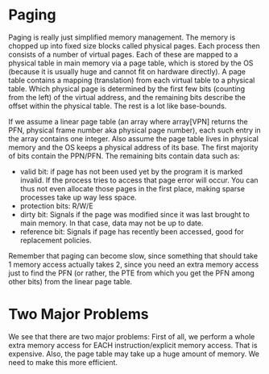 # Paging
Paging is really just simplified memory management. The memory is chopped up into fixed size blocks called physical pages.
Each process then consists of a number of virtual pages. Each of these are mapped to a physical table in main memory via 
a page table, which is stored by the OS (because it is usually huge and cannot fit on hardware directly). A page table 
contains a mapping (translation) from each virtual table to a physical table. Which physical page is determined by the first few bits (counting 
from the left) of the virtual address, and the remaining bits describe the offset within the physical table. The rest is 
a lot like base-bounds.

If we assume a linear page table (an array where array[VPN] returns the PFN, physical frame number aka physical page number), 
each such entry in the array contains one integer. Also assume the page table lives in physical memory and the OS keeps a physical 
address of its base. The first majority of bits contain the PPN/PFN. The remaining bits contain data such as:

* valid bit: if page has not been used yet by the program it is marked invalid. If the process tries to 
access that page error will occur. You can thus not even allocate those pages in the first place, making sparse processes take up 
way less space.
* protection bits: R/W/E
* dirty bit: Signals if the page was modified since it was last brought to main memory. In that case, data may not be up to date.
* reference bit: Signals if page has recently been accessed, good for replacement policies. 

Remember that paging can become slow, since something that should take 1 memory access actually takes 2, since you need an 
extra memory access just to find the PFN (or rather, the PTE from which you get the PFN among other bits) from the linear page table.

# Two Major Problems
We see that there are two major problems: First of all, we perform a whole extra memory access for EACH instruction/explicit memory 
access. That is expensive. Also, the page table may take up a huge amount of memory. We need to make this more efficient.
